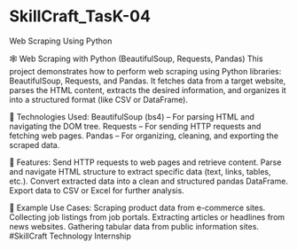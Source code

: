 # SkillCraft_TasK-04
Web Scraping Using Python

🕸️ Web Scraping with Python (BeautifulSoup, Requests, Pandas)
This project demonstrates how to perform web scraping using Python libraries: BeautifulSoup, Requests, and Pandas. It fetches data from a target website, parses the HTML content, extracts the desired information, and organizes it into a structured format (like CSV or DataFrame).

🔧 Technologies Used:
BeautifulSoup (bs4) – For parsing HTML and navigating the DOM tree.
Requests – For sending HTTP requests and fetching web pages.
Pandas – For organizing, cleaning, and exporting the scraped data.

📌 Features:
Send HTTP requests to web pages and retrieve content.
Parse and navigate HTML structure to extract specific data (text, links, tables, etc.).
Convert extracted data into a clean and structured pandas DataFrame.
Export data to CSV or Excel for further analysis.

📝 Example Use Cases:
Scraping product data from e-commerce sites.
Collecting job listings from job portals.
Extracting articles or headlines from news websites.
Gathering tabular data from public information sites.
#SkillCraft Technology Internship
